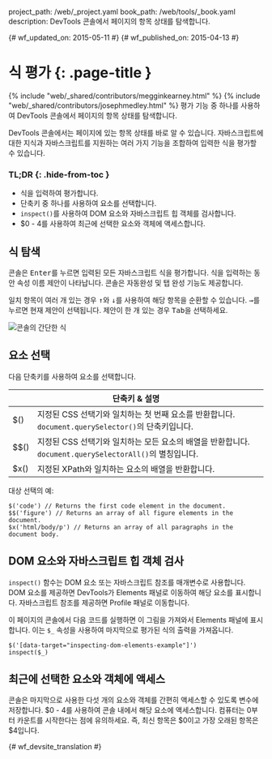 project_path: /web/_project.yaml
book_path: /web/tools/_book.yaml
description: DevTools 콘솔에서 페이지의 항목 상태를 탐색합니다.

{# wf_updated_on: 2015-05-11 #}
{# wf_published_on: 2015-04-13 #}

# 식 평가 {: .page-title }

{% include "web/_shared/contributors/megginkearney.html" %}
{% include "web/_shared/contributors/josephmedley.html" %}
평가 기능 중 하나를 사용하여 DevTools 콘솔에서 페이지의 항목 상태를 탐색합니다.

DevTools 콘솔에서는 페이지에 있는 항목 상태를
바로 알 수 있습니다.
자바스크립트에 대한 지식과 자바스크립트를 지원하는 여러 가지 기능을 조합하여
입력한 식을 평가할 수 있습니다.


### TL;DR {: .hide-from-toc }
- 식을 입력하여 평가합니다.
- 단축키 중 하나를 사용하여 요소를 선택합니다.
-  <code>inspect()</code>를 사용하여 DOM 요소와 자바스크립트 힙 객체를 검사합니다.
- $0 - 4를 사용하여 최근에 선택한 요소와 객체에 액세스합니다.


## 식 탐색

콘솔은
<kbd class="kbd">Enter</kbd>를 누르면 입력된 모든 자바스크립트 식을 평가합니다.
식을 입력하는 동안
속성 이름 제안이 나타납니다.
콘솔은 자동완성 및 탭 완성 기능도 제공합니다.

일치 항목이 여러 개 있는 경우
<kbd class="kbd">↑</kbd>와 <kbd class="kbd">↓</kbd>를 사용하여 해당 항목을 순환할 수 있습니다. <kbd class="kbd">→</kbd>를 누르면 현재 제안이 선택됩니다.
제안이 한 개 있는 경우
<kbd class="kbd">Tab</kbd>을 선택하세요.

![콘솔의 간단한 식](images/evaluate-expressions.png)

## 요소 선택

다음 단축키를 사용하여 요소를 선택합니다.

<table class="responsive">
  <thead>
    <tr>
      <th colspan="2">단축키 &amp; 설명</th>
    </tr>
  </thead>
  <tbody>
    <tr>
      <td data-th="Shortcut">$()</td>
      <td data-th="Description">지정된 CSS 선택기와 일치하는 첫 번째 요소를 반환합니다.  <code>document.querySelector()</code>의 단축키입니다.</td>
    </tr>
    <tr>
      <td data-th="Shortcut">$$()</td>
      <td data-th="Description">지정된 CSS 선택기와 일치하는 모든 요소의 배열을 반환합니다.  <code>document.querySelectorAll()</code>의 별칭입니다.</td>
    </tr>
    <tr>
      <td data-th="Shortcut">$x()</td>
      <td data-th="Description">지정된 XPath와 일치하는 요소의 배열을 반환합니다.</td>
    </tr>
  </tbody>
</table>

대상 선택의 예:

    $('code') // Returns the first code element in the document.
    $$('figure') // Returns an array of all figure elements in the document.
    $x('html/body/p') // Returns an array of all paragraphs in the document body.

## DOM 요소와 자바스크립트 힙 객체 검사

`inspect()` 함수는 DOM 요소 또는 자바스크립트 참조를
매개변수로 사용합니다.
DOM 요소를 제공하면
DevTools가 Elements 패널로 이동하여 해당 요소를 표시합니다.
자바스크립트 참조를 제공하면
Profile 패널로 이동합니다.

이 페이지의 콘솔에서 다음 코드를 실행하면
이 그림을 가져와서 Elements 패널에 표시합니다.
이는 `$_` 속성을 사용하여
마지막으로 평가된 식의 출력을 가져옵니다.

    $('[data-target="inspecting-dom-elements-example"]')
    inspect($_)

## 최근에 선택한 요소와 객체에 액세스

콘솔은 마지막으로 사용한 다섯 개의 요소와 객체를
간편히 액세스할 수 있도록 변수에 저장합니다.
$0 - 4를 사용하여
콘솔 내에서 해당 요소에 액세스합니다.
컴퓨터는 0부터 카운트를 시작한다는 점에 유의하세요.
즉, 최신 항목은 $0이고 가장 오래된 항목은 $4입니다.


{# wf_devsite_translation #}
